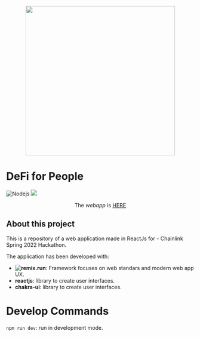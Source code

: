 <p align="center">
 <a href="https://defiforpeople.github.io/frontend/"><img src="src/assets/logos/dfp.svg" width="400"></a>
</p>

# DeFi for People

<p>
    <img alt="Nodejs" src="https://img.shields.io/badge/-ReactJs-61DAFB?style=flat-square&logo=react&logoColor=white"/>
    <img src="https://img.shields.io/badge/defiforpeople-v0.0.0-3A0CA3">
</p>

<p align="center">The <i>webapp</i> is <a href='https://defiforpeople.github.io/frontend/'>HERE</a>

## About this project

This is a repository of a web application made in ReactJs for - Chainlink Spring 2022 Hackathon.

The application has been developed with:

- **![remix.run](https://remix.run/)**: Framework focuses on web standars and modern web app UX.
- **reactjs**: library to create user interfaces.
- **chakra-ui**: library to create user interfaces.

# Develop Commands

`npm run dev`: run in development mode.
